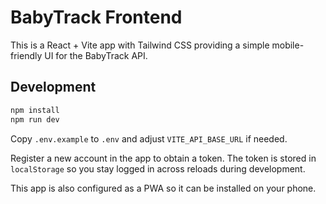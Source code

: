 # BabyTrack Frontend

This is a React + Vite app with Tailwind CSS providing a simple mobile-friendly UI for the BabyTrack API.

## Development

```bash
npm install
npm run dev
```

Copy `.env.example` to `.env` and adjust `VITE_API_BASE_URL` if needed.

Register a new account in the app to obtain a token. The token is stored in
`localStorage` so you stay logged in across reloads during development.

This app is also configured as a PWA so it can be installed on your phone.

